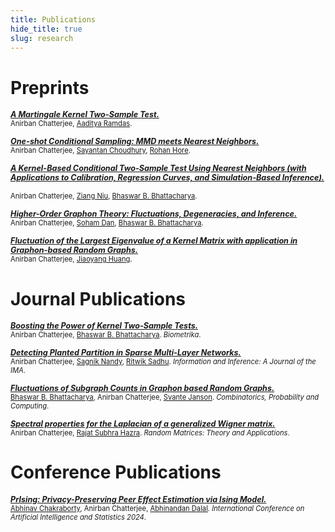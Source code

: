 ```yaml
---
title: Publications
hide_title: true
slug: research
---
```


<link rel="stylesheet" href="https://cdn.jsdelivr.net/gh/jpswalsh/academicons@1/css/academicons.min.css">

# Preprints

<span style="font-size: 0.9em; font-weight: bold;">*[_A Martingale Kernel Two-Sample Test._](https://arxiv.org/abs/2510.11853)* [<i class="ai ai-arxiv ai"></i>](https://arxiv.org/abs/2510.11853)</span>     
<span style="font-size: 0.8em;">Anirban Chatterjee, [Aaditya Ramdas](https://www.stat.cmu.edu/~aramdas/).</span>

<span style="font-size: 0.9em; font-weight: bold;">*[_One-shot Conditional Sampling: MMD meets Nearest Neighbors._](https://arxiv.org/abs/2509.25507)* [<i class="ai ai-arxiv ai"></i>](https://arxiv.org/abs/2509.25507)</span>     
<span style="font-size: 0.8em;">Anirban Chatterjee, [Sayantan Choudhury](https://isayantan.github.io/), [Rohan Hore](https://rohanhore.github.io/).</span>

<span style="font-size: 0.9em; font-weight: bold;">*[_A Kernel-Based Conditional Two-Sample Test Using Nearest Neighbors (with Applications to Calibration, Regression Curves, and Simulation-Based Inference)._](https://arxiv.org/abs/2407.16550)* [<i class="ai ai-arxiv ai"></i>](https://arxiv.org/abs/2407.16550) &nbsp; [<i class="fab fa-github"></i>](https://github.com/anirbanc96/ECMMD-CondTwoSamp)</span>  
<span style="font-size: 0.8em;">Anirban Chatterjee, [Ziang Niu](https://ziangniu6.github.io/), [Bhaswar B. Bhattacharya](http://www-stat.wharton.upenn.edu/~bhaswar/index.html).</span>

<span style="font-size: 0.9em; font-weight: bold;">*[_Higher-Order Graphon Theory: Fluctuations, Degeneracies, and Inference._](https://arxiv.org/abs/2404.13822)* [<i class="ai ai-arxiv ai"></i>](https://arxiv.org/abs/2404.13822)</span>     
<span style="font-size: 0.8em;">Anirban Chatterjee, [Soham Dan](https://sdan2.github.io/), [Bhaswar B. Bhattacharya](http://www-stat.wharton.upenn.edu/~bhaswar/index.html).</span>


<span style="font-size: 0.9em; font-weight: bold;">*[_Fluctuation of the Largest Eigenvalue of a Kernel Matrix with application in Graphon-based Random Graphs._](https://arxiv.org/abs/2401.01866)* [<i class="ai ai-arxiv ai"></i>](https://arxiv.org/abs/2401.01866)</span>     
<span style="font-size: 0.8em;">Anirban Chatterjee, [Jiaoyang Huang](https://jiaoyang.github.io/).</span>

# Journal Publications

<span style="font-size: 0.9em; font-weight: bold;">*[_Boosting the Power of Kernel Two-Sample Tests._](https://doi.org/10.1093/biomet/asae048)* [<i class="fa-solid fa-book"></i>](https://doi.org/10.1093/biomet/asae048) &nbsp; [<i class="ai ai-arxiv ai"></i>](https://arxiv.org/abs/2302.10687) &nbsp; [<i class="fab fa-github"></i>](https://github.com/anirbanc96/MMMD-boost-kernel-two-sample)</span>     
<span style="font-size: 0.8em;">Anirban Chatterjee, [Bhaswar B. Bhattacharya](http://www-stat.wharton.upenn.edu/~bhaswar/index.html). *Biometrika*.</span>

<span style="font-size: 0.9em; font-weight: bold;">*[_Detecting Planted Partition in Sparse Multi-Layer Networks._](https://academic.oup.com/imaiai/article/13/3/iaae019/7726402)* [<i class="fa-solid fa-book"></i>](https://academic.oup.com/imaiai/article/13/3/iaae019/7726402) &nbsp; [<i class="ai ai-arxiv ai"></i>](https://arxiv.org/abs/2209.07554) &nbsp; [<i class="fab fa-github"></i>](https://github.com/anirbanc96/Sparse-MCSBM)</span>     
<span style="font-size: 0.8em;">Anirban Chatterjee, [Sagnik Nandy](https://sagnik-nandy.github.io/), [Ritwik Sadhu](https://scholar.google.co.in/citations?user=6TI7KmgAAAAJ&hl=en). *Information and Inference: A Journal of the IMA*.</span>

<span style="font-size: 0.9em; font-weight: bold;">*[_Fluctuations of Subgraph Counts in Graphon based Random Graphs._](https://doi.org/10.1017/S0963548322000335)* [<i class="fa-solid fa-book"></i>](https://doi.org/10.1017/S0963548322000335) &nbsp; [<i class="ai ai-arxiv ai"></i>](https://arxiv.org/abs/2104.07259)</span>     
<span style="font-size: 0.8em;">[Bhaswar B. Bhattacharya](http://www-stat.wharton.upenn.edu/~bhaswar/index.html), Anirban Chatterjee, [Svante Janson](https://www.katalog.uu.se/profile/?id=XX2949). *Combinatorics, Probability and Computing*.</span>

<span style="font-size: 0.9em; font-weight: bold;">*[_Spectral properties for the Laplacian of a generalized Wigner matrix._](https://doi.org/10.1142/S2010326322500265)* [<i class="fa-solid fa-book"></i>](https://doi.org/10.1142/S2010326322500265) &nbsp; [<i class="ai ai-arxiv ai"></i>](https://arxiv.org/abs/2011.07912)</span>     
<span style="font-size: 0.8em;">Anirban Chatterjee, [Rajat Subhra Hazra](https://sites.google.com/site/rshazra/). *Random Matrices: Theory and Applications*.</span>

# Conference Publications
 
<span style="font-size: 0.9em; font-weight: bold;">*[_PrIsing: Privacy-Preserving Peer Effect Estimation via Ising Model._](https://proceedings.mlr.press/v238/chakraborty24a.html)* [<i class="fa-solid fa-book"></i>](https://proceedings.mlr.press/v238/chakraborty24a.html) &nbsp; [<i class="ai ai-arxiv ai"></i>](https://arxiv.org/abs/2401.16596) &nbsp; [<i class="fab fa-github"></i>](https://github.com/anirbanc96/PrIsing)</span>     
<span style="font-size: 0.8em;">[Abhinav Chakraborty](https://abhinavc3.github.io/), Anirban Chatterjee, [Abhinandan Dalal](https://abhinandan-dalal.github.io/website/). *International Conference on Artificial Intelligence and Statistics 2024*.</span>
 
<!-- Add a style tag with CSS to control the layout -->
<style>
  .content-container {
    display: flex;
    align-items: flex-start;
  }
  .text-container {
    flex-grow: 1;
  }

  .side-image {
    margin-top: 5px;
    margin-left: 30px; /* Adjust the space between the image and the text */
    max-width: 40%; /* Adjust the width of the image */
    border-radius: 2%; /* Make the image circular */
    overflow: hidden; /* Hide anything outside of the circle */
  }

  /* Responsive design for smaller screens */
  @media (max-width: 768px) {
    .side-image {
      max-width: 100%;
      margin-left: 0;
      margin-bottom: 20px;
    }

    .content-container {
      flex-direction: column;
    }
  }
</style>
